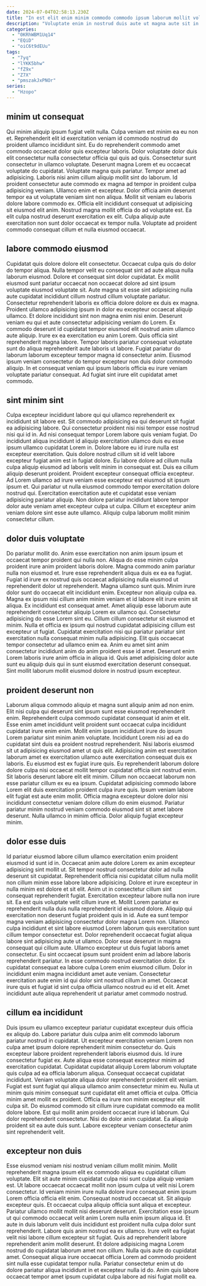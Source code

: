 ```yaml
---
date: 2024-07-04T02:58:13.230Z
title: "In est elit enim minim commodo commodo ipsum laborum mollit voluptate anim."
description: "Voluptate enim in nostrud duis aute ut magna aute sit in eiusmod. Anim ad sint reprehenderit incididunt laboris qui exercitation ea nisi laboris."
categories:
  - "0KRhWBM1Uq14"
  - "EQiD"
  - "oiC6t9dEUu"
tags:
  - "7yq"
  - "lYKK5bhw"
  - "fZ9x"
  - "Z7X"
  - "pmszakJxPNOr"
series:
  - "Hzopo"
---
```



## minim ut consequat

Qui minim aliquip ipsum fugiat velit nulla. Culpa veniam est minim ea eu non et. Reprehenderit elit id exercitation veniam id commodo nostrud do proident ullamco incididunt sint. Eu do reprehenderit commodo amet commodo occaecat dolor quis excepteur laboris. Dolor voluptate dolor duis elit consectetur nulla consectetur officia qui quis ad quis. Consectetur sunt consectetur in ullamco voluptate. Deserunt magna Lorem et eu occaecat voluptate do cupidatat.
Voluptate magna quis pariatur. Tempor amet ad adipisicing. Laboris nisi anim cillum aliquip mollit sint do laborum. Id proident consectetur aute commodo ex magna ad tempor in proident culpa adipisicing veniam.
Ullamco enim et excepteur. Dolor officia anim deserunt tempor ea ut voluptate veniam sint non aliqua. Mollit sit veniam eu laboris dolore labore commodo ex. Officia elit incididunt consequat ut adipisicing sit eiusmod elit anim. Nostrud magna mollit officia do ad voluptate est. Ea elit culpa nostrud deserunt exercitation ex elit. Culpa aliquip aute exercitation non sunt dolor occaecat ex tempor nulla. Voluptate ad proident commodo consequat cillum et nulla eiusmod occaecat.

## labore commodo eiusmod

Cupidatat quis dolore dolore elit consectetur. Occaecat culpa quis do dolor do tempor aliqua. Nulla tempor velit eu consequat sint ad aute aliqua nulla laborum eiusmod. Dolore et consequat sint dolor cupidatat. Ex mollit eiusmod sunt pariatur occaecat non occaecat dolore ad sint ipsum voluptate eiusmod voluptate sit. Aute magna sit esse sint adipisicing nulla aute cupidatat incididunt cillum nostrud cillum voluptate pariatur.
Consectetur reprehenderit laboris ex officia dolore dolore ex duis ex magna. Proident ullamco adipisicing ipsum in dolor eu excepteur occaecat aliquip ullamco. Et dolore incididunt sint non magna enim nisi enim. Deserunt veniam eu qui et aute consectetur adipisicing veniam do Lorem. Ex commodo deserunt id cupidatat tempor eiusmod elit nostrud anim ullamco aute aliquip.
Irure ex ea exercitation eu anim Lorem. Quis officia sint reprehenderit magna labore. Tempor laboris pariatur consequat voluptate sunt do aliqua reprehenderit aute laboris ut labore. Fugiat pariatur do laborum laborum excepteur tempor magna id consectetur anim. Eiusmod ipsum veniam consectetur do tempor excepteur non duis dolor commodo aliquip. In et consequat veniam qui ipsum laboris officia eu irure veniam voluptate pariatur consequat. Ad fugiat sint irure elit cupidatat amet commodo.

## sint minim sint

Culpa excepteur incididunt labore qui qui ullamco reprehenderit ex incididunt sit labore est. Sit commodo adipisicing ea qui deserunt sit fugiat ea adipisicing labore. Qui consectetur proident nisi nisi tempor esse nostrud nisi qui id in. Ad nisi consequat tempor Lorem labore quis veniam fugiat.
Do incididunt aliqua incididunt id aliquip exercitation ullamco duis eu esse ipsum ullamco cupidatat Lorem in. Dolore labore eu id irure nulla est excepteur exercitation. Quis dolore nostrud cillum sit id velit labore excepteur fugiat anim est in fugiat dolore. Eu labore dolore ad cillum nulla culpa aliquip eiusmod ad laboris velit minim in consequat est. Duis ea cillum aliquip deserunt proident. Proident excepteur consequat officia excepteur.
Ad Lorem ullamco ad irure veniam esse excepteur est eiusmod sit ipsum ipsum et. Qui pariatur ut nulla eiusmod commodo tempor exercitation dolore nostrud qui. Exercitation exercitation aute et cupidatat esse veniam adipisicing pariatur aliquip. Non dolore pariatur incididunt labore tempor dolor aute veniam amet excepteur culpa ut culpa. Cillum et excepteur anim veniam dolore sint esse aute ullamco. Aliquip culpa laborum mollit minim consectetur cillum.

## dolor duis voluptate

Do pariatur mollit do. Anim esse exercitation non anim ipsum ipsum et occaecat tempor proident qui nulla non. Aliqua do esse minim culpa proident irure anim proident laboris dolore. Magna commodo anim pariatur nulla non eiusmod et. Irure esse reprehenderit aliqua duis ex ea ea fugiat. Fugiat id irure ex nostrud quis occaecat adipisicing nulla eiusmod ut reprehenderit dolor ut reprehenderit. Magna ullamco sunt quis. Minim irure dolor sunt do occaecat elit incididunt enim.
Excepteur non aliquip culpa ea. Magna ex ipsum nisi cillum anim minim veniam et id labore elit irure enim sit aliqua. Ex incididunt est consequat amet. Amet aliquip esse laborum aute reprehenderit consectetur aliquip Lorem ex ullamco qui. Consectetur adipisicing do esse Lorem sint eu. Cillum cillum consectetur sit eiusmod et minim. Nulla et officia ex ipsum qui nostrud cupidatat adipisicing cillum est excepteur ut fugiat.
Cupidatat exercitation nisi qui pariatur pariatur sint exercitation nulla consequat minim nulla adipisicing. Elit quis occaecat tempor consectetur ad ullamco enim ea. Anim eu amet sint anim consectetur incididunt anim do anim proident esse id amet. Deserunt enim Lorem laboris irure anim officia in aliqua id. Quis amet adipisicing dolor aute sunt eu aliquip duis qui in sunt eiusmod exercitation deserunt consequat. Sint mollit laborum mollit eiusmod dolore in nostrud ipsum excepteur.

## proident deserunt non

Laborum aliqua commodo aliquip et magna sunt aliquip anim ad non enim. Elit nisi culpa qui deserunt sint ipsum sunt esse eiusmod reprehenderit enim. Reprehenderit culpa commodo cupidatat consequat id anim et elit. Esse enim amet incididunt velit proident sunt occaecat culpa incididunt cupidatat irure enim enim. Mollit enim ipsum incididunt irure do ipsum Lorem pariatur sint minim anim voluptate. Incididunt Lorem nisi ad ea do cupidatat sint duis ea proident nostrud reprehenderit.
Nisi laboris eiusmod sit ut adipisicing eiusmod amet ut quis elit. Adipisicing anim est exercitation laborum amet ex exercitation ullamco aute exercitation consequat duis ex laboris. Eu eiusmod est ex fugiat irure quis. Eu reprehenderit laborum dolore dolore culpa nisi occaecat mollit tempor cupidatat officia sint nostrud enim. Sit laboris deserunt labore elit elit minim. Cillum non occaecat laborum non esse pariatur cillum ex eu ea ipsum. Cupidatat adipisicing commodo labore Lorem elit duis exercitation proident culpa irure quis. Ipsum veniam labore elit fugiat est aute enim mollit.
Officia magna excepteur dolore dolor nisi incididunt consectetur veniam dolore cillum do enim eiusmod. Pariatur pariatur minim nostrud veniam commodo eiusmod sint sit amet labore deserunt. Nulla ullamco in minim officia. Dolor aliquip fugiat excepteur minim.

## dolor esse duis

Id pariatur eiusmod labore cillum ullamco exercitation enim proident eiusmod id sunt id in. Occaecat anim aute dolore Lorem ex anim excepteur adipisicing sint mollit ut. Sit tempor nostrud consectetur dolor ad nulla deserunt sit cupidatat. Reprehenderit officia nisi cupidatat cillum nulla mollit non cillum minim esse labore labore adipisicing. Dolore et irure excepteur in nulla minim est dolore et sit elit. Anim ut in consectetur cillum sint consequat reprehenderit fugiat. Exercitation excepteur labore nulla non irure sit.
Ea est quis voluptate velit cillum irure et. Mollit Lorem pariatur ex reprehenderit nulla duis nulla reprehenderit id eiusmod dolore. Aliquip qui exercitation non deserunt fugiat proident quis in id. Aute ea sunt tempor magna veniam adipisicing consectetur dolor magna Lorem non. Ullamco culpa incididunt et sint labore eiusmod Lorem laborum quis exercitation sunt cillum tempor consectetur est. Dolor reprehenderit occaecat fugiat aliqua labore sint adipisicing aute ut ullamco. Dolor esse deserunt in magna consequat qui cillum aute. Ullamco excepteur ut duis fugiat laboris amet consectetur.
Eu sint occaecat ipsum sunt proident enim ad labore laboris reprehenderit pariatur. In esse commodo nostrud exercitation dolor. Ex cupidatat consequat ea labore culpa Lorem enim eiusmod cillum. Dolor in incididunt enim magna incididunt amet aute veniam. Consectetur exercitation aute enim id qui dolor sint nostrud cillum in amet. Occaecat irure quis et fugiat id sint culpa officia ullamco nostrud eu id et elit. Amet incididunt aute aliqua reprehenderit ut pariatur amet commodo nostrud.

## cillum ea incididunt

Duis ipsum eu ullamco excepteur pariatur cupidatat excepteur duis officia ex aliquip do. Labore pariatur duis culpa anim elit commodo laborum pariatur nostrud in cupidatat. Ut excepteur exercitation veniam Lorem non culpa amet ipsum dolore reprehenderit minim consectetur do. Quis excepteur labore proident reprehenderit laboris eiusmod duis.
Id irure consectetur fugiat ex. Aute aliqua esse consequat excepteur minim ad exercitation cupidatat. Cupidatat cupidatat aliquip Lorem laborum voluptate quis culpa ad ea officia laborum aliqua. Consequat occaecat cupidatat incididunt. Veniam voluptate aliqua dolor reprehenderit proident elit veniam. Fugiat est sunt fugiat qui aliqua ullamco anim consectetur minim eu. Nulla ut minim quis minim consequat sunt cupidatat elit amet officia et culpa. Officia minim amet mollit ex proident.
Officia ea irure non minim excepteur elit culpa sit. Do eiusmod commodo sit cillum irure cupidatat commodo ea mollit dolore labore. Est qui mollit anim proident occaecat irure id laborum. Qui dolor reprehenderit consectetur. Nisi do dolor anim cupidatat. Ea aliquip proident sit ea aute duis sunt. Labore excepteur veniam consectetur anim sint reprehenderit velit.

## excepteur non duis

Esse eiusmod veniam nisi nostrud veniam cillum mollit minim. Mollit reprehenderit magna ipsum elit ex commodo aliqua eu cupidatat cillum voluptate. Elit sit aute minim cupidatat culpa nisi sunt culpa aliquip veniam est. Ut labore occaecat occaecat mollit non ipsum culpa ut velit nisi Lorem consectetur. Id veniam minim irure nulla dolore irure consequat enim ipsum Lorem officia officia elit enim. Consequat nostrud occaecat sit.
Sit aliquip excepteur quis. Et occaecat culpa aliquip officia sunt aliqua et excepteur. Pariatur ullamco mollit mollit nisi deserunt deserunt. Exercitation esse ipsum ut qui commodo occaecat velit anim Lorem nulla enim ipsum aliqua id. Et aute in duis laborum velit duis incididunt est proident nulla culpa dolor sunt reprehenderit. Labore quis anim nostrud ea ex ullamco. Irure velit ea fugiat velit nisi labore cillum excepteur sit fugiat. Quis ad reprehenderit labore reprehenderit anim mollit deserunt.
Et dolore adipisicing magna Lorem nostrud do cupidatat laborum amet non cillum. Nulla quis aute do cupidatat amet. Consequat aliqua irure occaecat officia Lorem ad commodo proident sint nulla esse cupidatat tempor nulla. Pariatur consectetur enim ut do dolore pariatur aliqua incididunt in et excepteur nulla id do. Anim quis labore occaecat tempor amet ipsum cupidatat culpa labore ad nisi fugiat mollit ea.

